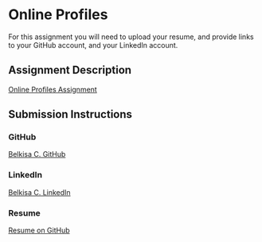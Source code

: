 # Online Profiles
For this assignment you will need to upload your resume, and provide links to your GitHub account, and your LinkedIn account.

## Assignment Description
[Online Profiles Assignment](https://education.launchcode.org/liftoff/assignments/online-profiles/)

## Submission Instructions

### GitHub
[Belkisa C. GitHub](https://github.com/belkisac)

### LinkedIn
[Belkisa C. LinkedIn](https://www.linkedin.com/in/bcausevic/)

### Resume
[Resume on GitHub](https://github.com/belkisac/liftoff-assignments/blob/master/C1-Online_Profiles/causevic_techresume.pdf)